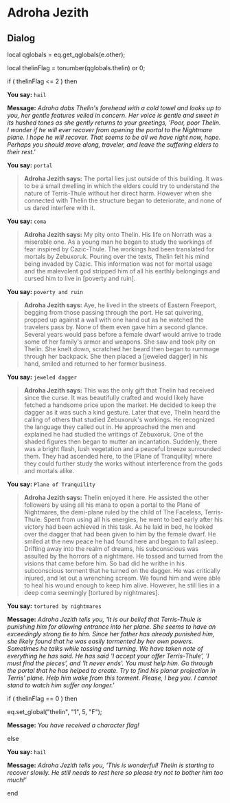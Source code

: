 # Adroha Jezith
## Dialog

local qglobals = eq.get_qglobals(e.other);

local thelinFlag = tonumber(qglobals.thelin) or 0;



if ( thelinFlag <= 2 ) then




**You say:** `hail`




**Message:** <span class="text-warning">*Adroha dabs Thelin's forehead with a cold towel and looks up to you, her gentle features veiled in concern. Her voice is gentle and sweet in its hushed tones as she gently returns to your greetings, 'Poor, poor Thelin. I wonder if he will ever recover from opening the portal to the Nightmare plane. I hope he will recover. That seems to be all we have right now, hope. Perhaps you should move along, traveler, and leave the suffering elders to their rest.'*</span>


**You say:** `portal`




>**Adroha Jezith says:** The portal lies just outside of this building.  It was to be a small dwelling in which the elders could try to understand the nature of Terris-Thule without her direct harm.  However when she connected with Thelin the structure began to deteriorate, and none of us dared interfere with it.


**You say:** `coma`




>**Adroha Jezith says:** My pity onto Thelin.  His life on Norrath was a miserable one. As a young man he began to study the workings of fear inspired by Cazic-Thule. The workings had been translated for mortals by Zebuxoruk. Pouring over the texts, Thelin felt his mind being invaded by Cazic. This information was not for mortal usage and the malevolent god stripped him of all his earthly belongings and cursed him to live in [poverty and ruin].


**You say:** `poverty and ruin`




>**Adroha Jezith says:** Aye, he lived in the streets of Eastern Freeport, begging from those passing through the port. He sat quivering, propped up against a wall with one hand out as he watched the travelers pass by. None of them even gave him a second glance. Several years would pass before a female dwarf would arrive to trade some of her family's armor and weapons. She saw and took pity on Thelin. She knelt down, scratched her beard then began to rummage through her backpack. She then placed a [jeweled dagger] in his hand, smiled and returned to her former business.


**You say:** `jeweled dagger`




>**Adroha Jezith says:** This was the only gift that Thelin had received since the curse.  It was beautifully crafted and would likely have fetched a handsome price upon the market. He decided to keep the dagger as it was such a kind gesture. Later that eve, Thelin heard the calling of others that studied Zebuxoruk's workings. He recognized the language they called out in. He approached the men and explained he had studied the writings of Zebuxoruk.  One of the shaded figures then began to mutter an incantation. Suddenly, there was a bright flash, lush vegetation and a peaceful breeze surrounded them. They had ascended here, to the [Plane of Tranquility] where they could further study the works without interference from the gods and mortals alike.


**You say:** `Plane of Tranquility`




>**Adroha Jezith says:** Thelin enjoyed it here. He assisted the other followers by using all his mana to open a portal to the Plane of Nightmares, the demi-plane ruled by the child of The Faceless, Terris-Thule. Spent from using all his energies, he went to bed early after his victory had been achieved in this task.  As he laid in bed, he looked over the dagger that had been given to him by the female dwarf. He smiled at the new peace he had found here and began to fall asleep.  Drifting away into the realm of dreams, his subconscious was assulted by the horrors of a nightmare. He tossed and turned from the visions that came before him. So bad did he writhe in his subconscious torment that he turned on the dagger. He was critically injured, and let out a wrenching scream. We found him and were able to heal his wound enough to keep him alive. However, he still lies in a deep coma seemingly [tortured by nightmares].


**You say:** `tortured by nightmares`




**Message:** <span class="text-warning">*Adroha Jezith tells you, 'It is our belief that Terris-Thule is punishing him for allowing entrance into her plane. She seems to have an exceedingly strong tie to him. Since her father has already punished him, she likely found that he was easily tormented by her own powers. Sometimes he talks while tossing and turning. We have taken note of everything he has said. He has said 'I accept your offer Terris-Thule', 'I must find the pieces', and 'It never ends'. You must help him.  Go through the portal that he has helped to create. Try to find his planar projection in Terris' plane. Help him wake from this torment. Please, I beg you. I cannot stand to watch him suffer any longer.'*</span>



if ( thelinFlag == 0 ) then




eq.set_global("thelin", "1", 5, "F");





**Message:** <span class="text-warning">*You have received a character flag!*</span>


else


**You say:** `hail`




**Message:** <span class="text-warning">*Adroha Jezith tells you, 'This is wonderful! Thelin is starting to recover slowly.  He still needs to rest here so please try not to bother him too much!'*</span>

end

